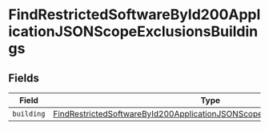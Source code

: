 # FindRestrictedSoftwareById200ApplicationJSONScopeExclusionsBuildings


## Fields

| Field                                                                                                                                                                                   | Type                                                                                                                                                                                    | Required                                                                                                                                                                                | Description                                                                                                                                                                             |
| --------------------------------------------------------------------------------------------------------------------------------------------------------------------------------------- | --------------------------------------------------------------------------------------------------------------------------------------------------------------------------------------- | --------------------------------------------------------------------------------------------------------------------------------------------------------------------------------------- | --------------------------------------------------------------------------------------------------------------------------------------------------------------------------------------- |
| `building`                                                                                                                                                                              | [FindRestrictedSoftwareById200ApplicationJSONScopeExclusionsBuildingsBuilding](../../models/operations/findrestrictedsoftwarebyid200applicationjsonscopeexclusionsbuildingsbuilding.md) | :heavy_minus_sign:                                                                                                                                                                      | N/A                                                                                                                                                                                     |